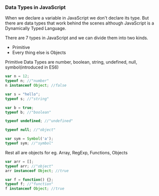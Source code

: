 ### Data Types in JavaScript
When we declare a variable in JavaScript we don't declare its type. But there are data types that work behind the scenes although JavaScript is a Dynamically Typed Language. 

There are 7 types in JavaScript and we can divide them into two kinds.
* Primitive
* Every thing else is Objects

Primitive Data Types are number, boolean, string, undefined, null, symbol(introduced in ES6)

```js
var n = 12;
typeof n; //"number"
n instanceof Object; //false

var s = "hello";
typeof s; //"string"

var b = true;
typeof b; //"boolean"

typeof undefined; //"undefined"

typeof null; //"object"

var sym = Symbol('a');
typeof sym; //"symbol"
```

Rest all are objects for eg. Array, RegExp, Functions, Objects

```js
var arr = [];
typeof arr; //"object"
arr instanceof Object; //true

var f = function() {};
typeof f; //"function"
f instanceof Object; //true
```

